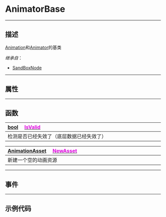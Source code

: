 # AnimatorBase
------------------------------------------------------------------------------------------
## 描述

[Animation](/Api/Class/Animation//SandboxAnimation.md)和[Animator](/Api/Class/Animation/SandboxAnimator.md)的基类

*继承自*：
* [SandBoxNode](/Api/Class/NoType/SandBoxNode.md)

------------------------------------------------------------------------------------------
## 属性

------------------------------------------------------------------------------------------
## 函数

|<div style="width:1000px">[bool](/Api/DataType/Bool.md) &emsp;[<font color="dd00dd">IsValid</font>](/Api/Class/Animation/SandboxAnimatorBase_F/IsValid.md)</div>|
|:---|
|检测是否已经失效了（底层数据已经失效了）|

|<div style="width:1000px">[AnimationAsset](/Api/Class/Animation/SandboxAnimationAsset.md) &emsp;[<font color="dd00dd">NewAsset</font>](/Api/Class/Animation/SandboxAnimatorBase_F/NewAsset.md)</div>|
|:---|
|新建一个空的动画资源|

------------------------------------------------------------------------------------------
## 事件


------------------------------------------------------------------------------------------
## 示例代码

```lua
```